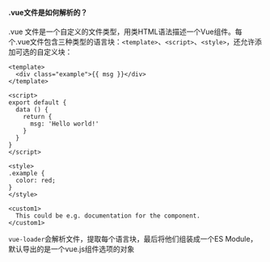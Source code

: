#### .vue文件是如何解析的？

.vue 文件是一个自定义的文件类型，用类HTML语法描述一个Vue组件。每个.vue文件包含三种类型的语言块：`<template>`、`<script>`、`<style>`，还允许添加可选的自定义块：

```vue
<template>
  <div class="example">{{ msg }}</div>
</template>

<script>
export default {
  data () {
    return {
      msg: 'Hello world!'
    }
  }
}
</script>

<style>
.example {
  color: red;
}
</style>

<custom1>
  This could be e.g. documentation for the component.
</custom1>
```



`vue-loader`会解析文件，提取每个语言块，最后将他们组装成一个ES Module，默认导出的是一个vue.js组件选项的对象



